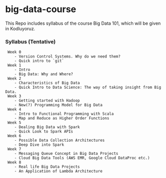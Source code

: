 # big-data-course
This Repo includes syllabus of the course Big Data 101, which will be given in Kodluyoruz.

### Syllabus (Tentative)
	 Week 0
		- Version Control Systems. Why do we need them?
		- Quick intro to `git` 
	 Week 1
		- Intro
		- Big Data: Why and Where?
	 Week 2
		- Characteristics of Big Data
		- Quick Intro to Data Science: The way of taking insight from Big Data.
	 Week 3
		- Getting started with Hadoop
		- New(?) Programming Model for Big Data
	 Week 4
		- Intro to Functional Programming with Scala
		- Map and Reduce as Higher Order Functions
	 Week 5
		- Dealing Big Data with Spark
		- Quick Look to Spark APIs
	 Week 6
		- Possible Data Collection Architectures
		- Deep Dive into Spark
	 Week 7
		- Messaging Queue Concept in Big Data Projects
		- Cloud Big Data Tools (AWS EMR, Google Cloud DataProc etc.)
	 Week 8
		- Real life Big Data Projects
		- An Application of Lambda Architecture

